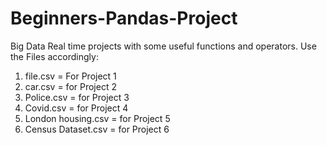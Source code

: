 # Beginners-Pandas-Project
Big Data Real time projects with some useful functions and operators.
Use the Files accordingly:
1. file.csv = For Project 1
2. car.csv = for Project 2
3. Police.csv = for Project 3
4. Covid.csv = for Project 4
5. London housing.csv = for Project 5
6. Census Dataset.csv = for Project 6
